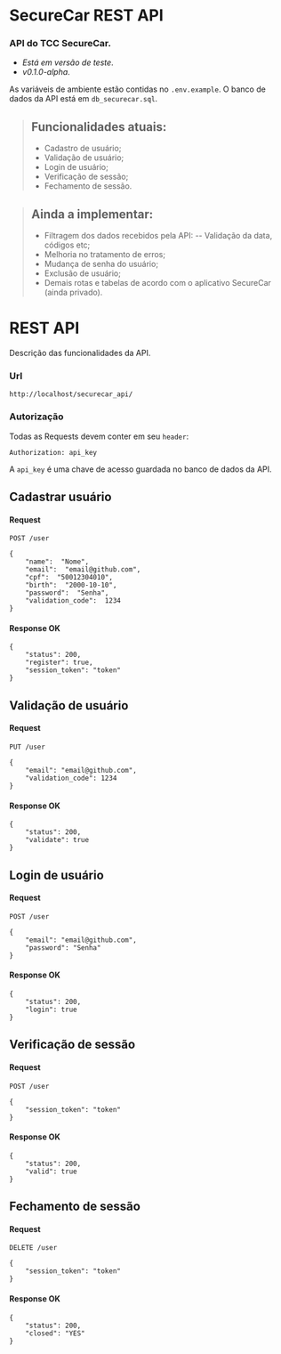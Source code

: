 # SecureCar REST API

### API do TCC SecureCar.
- *Está em versão de teste*.
- *v0.1.0-alpha*.

As variáveis de ambiente estão contidas no `.env.example`. 
O banco de dados da API está em `db_securecar.sql`.

> ## Funcionalidades atuais:
>- Cadastro de usuário;
>- Validação de usuário; 
>- Login de usuário;
>- Verificação de sessão;
>- Fechamento de sessão.  

> ## Ainda a implementar:
>- Filtragem dos dados recebidos pela API:
>-- Validação da data, códigos etc;
>- Melhoria no tratamento de erros;
>- Mudança de senha do usuário;
>- Exclusão de usuário;
>- Demais rotas e tabelas de acordo com o aplicativo SecureCar (ainda privado).

# REST API

Descrição das funcionalidades da API.

### Url
		
	http://localhost/securecar_api/

### Autorização

Todas as Requests devem conter em seu `header`:

	Authorization: api_key

A `api_key` é uma chave de acesso guardada no banco de dados da API. 
	
## Cadastrar usuário

#### Request 

`POST /user`

	{
		"name":  "Nome",
		"email":  "email@github.com",
		"cpf":  "50012304010",
		"birth":  "2000-10-10",
		"password":  "Senha",
		"validation_code":  1234
	}
	
#### Response OK

	{
		"status": 200,
		"register": true,
		"session_token": "token"
	}
	
## Validação de usuário

#### Request

`PUT /user`

	{
		"email": "email@github.com",
		"validation_code": 1234
	}
	
#### Response OK
	
	{
		"status": 200,
		"validate": true
	}
	
##  Login de usuário

#### Request

`POST /user`

	{
		"email": "email@github.com",
		"password": "Senha"
	}

#### Response OK

	{
		"status": 200,
		"login": true
	}

## Verificação de sessão

#### Request

`POST /user`

	{ 
		"session_token": "token"
	}

#### Response OK

	{
		"status": 200,
		"valid": true
	}

## Fechamento de sessão

#### Request

`DELETE /user`

	{
		"session_token": "token"
	}

#### Response OK

	{
		"status": 200,
		"closed": "YES"
	}
